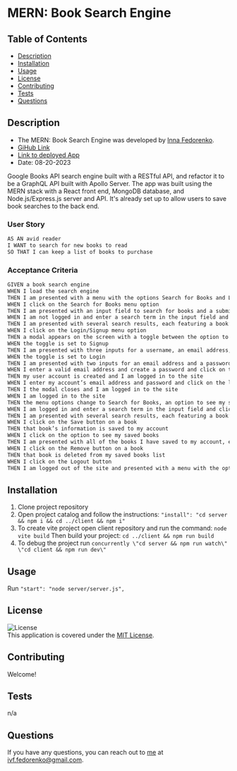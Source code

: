 # MERN: Book Search Engine
## Table of Contents
- [Description](#description)
- [Installation]( #installation)
- [Usage](#usage)
- [License](#license)
- [Contributing](#contributing)
- [Tests](#tests)
- [Questions](#questions) 
##  Description
- The MERN: Book Search Engine was developed by [Inna Fedorenko](https://github.com/InnaFedorenko).
- [GiHub Link](https://github.com/InnaFedorenko/book_search_if)
- [Link to deployed App](TBD )
- Date: 08-20-2023

Google Books API search engine built with a RESTful API, and refactor it to be a GraphQL API built with Apollo Server. The app was built using the MERN stack with a React front end, MongoDB database, and Node.js/Express.js server and API. It's already set up to allow users to save book searches to the back end.

### User Story
```md
AS AN avid reader
I WANT to search for new books to read
SO THAT I can keep a list of books to purchase
```

### Acceptance Criteria

```md
GIVEN a book search engine
WHEN I load the search engine
THEN I am presented with a menu with the options Search for Books and Login/Signup and an input field to search for books and a submit button 
WHEN I click on the Search for Books menu option
THEN I am presented with an input field to search for books and a submit button
WHEN I am not logged in and enter a search term in the input field and click the submit button
THEN I am presented with several search results, each featuring a book’s title, author, description, image, and a link to that book on the Google Books site
WHEN I click on the Login/Signup menu option
THEN a modal appears on the screen with a toggle between the option to log in or sign up
WHEN the toggle is set to Signup
THEN I am presented with three inputs for a username, an email address, and a password, and a signup button
WHEN the toggle is set to Login
THEN I am presented with two inputs for an email address and a password and login button 
WHEN I enter a valid email address and create a password and click on the signup button
THEN my user account is created and I am logged in to the site
WHEN I enter my account’s email address and password and click on the login button
THEN I the modal closes and I am logged in to the site
WHEN I am logged in to the site
THEN the menu options change to Search for Books, an option to see my saved books, and Logout
WHEN I am logged in and enter a search term in the input field and click the submit button
THEN I am presented with several search results, each featuring a book’s title, author, description, image, and a link to that book on the Google Books site and a button to save a book to my account
WHEN I click on the Save button on a book
THEN that book’s information is saved to my account
WHEN I click on the option to see my saved books
THEN I am presented with all of the books I have saved to my account, each featuring the book’s title, author, description, image, and a link to that book on the Google Books site and a button to remove a book from my account
WHEN I click on the Remove button on a book
THEN that book is deleted from my saved books list
WHEN I click on the Logout button
THEN I am logged out of the site and presented with a menu with the options Search for Books and Login/Signup and an input field to search for books and a submit button  
```


##  Installation
1. Clone project repository
2. Open project catalog and follow the instructions:
`"install": "cd server && npm i && cd ../client && npm i"`
3. To create vite project open client repository and run the command: `node vite build`
Then build your project: `cd ../client && npm run build`
4. To debug the project run `concurrently \"cd server && npm run watch\" \"cd client && npm run dev\"`
 

##  Usage
Run  `"start": "node server/server.js", `


## License
![License](https://img.shields.io/badge/License-MIT-yellow.svg)  
  This application is covered under the [MIT License](https://opensource.org/licenses/MIT).
##  Contributing
Welcome!

##  Tests
n/a
##  Questions
If you have any questions, you can reach out to [me](https://github.com/InnsFedorenko) at 
[ivf.fedorenko@gmail.com](mailto:ivf.fedorenko@gmail.com).